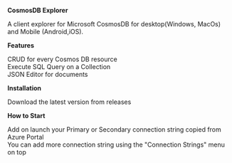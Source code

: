 
**CosmosDB Explorer**

A client explorer for Microsoft CosmosDB for desktop(Windows, MacOs) and Mobile (Android,iOS).

**Features**

CRUD for every Cosmos DB resource\
Execute SQL Query on a Collection\
JSON Editor for documents

**Installation**

Download the latest version from releases

**How to Start**

Add  on launch your Primary or Secondary connection string copied from Azure Portal\
You can add more connection string using the "Connection Strings" menu on top
